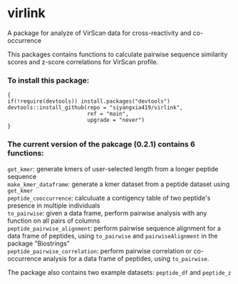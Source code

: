 # virlink  
A package for analyze of VirScan data for cross-reactivity and co-occurrence  

This packages contains functions to calculate pairwise sequence similarity scores and z-score correlations for VirScan profile.  

### To install this package:  
```
{
if(!require(devtools)) install.packages("devtools")
devtools::install_github(repo = "siyangxia419/virlink", 
                         ref = "main",
                         upgrade = "never")
}
```

### The current version of the pakcage (0.2.1) contains 6 functions:  
`get_kmer`: generate kmers of user-selected length from a longer peptide sequence  
`make_kmer_dataframe`: generate a kmer dataset from a peptide dataset using `get_kmer`  
`peptide_cooccurrence`: calculuate a contigency table of two peptide's presence in multiple individuals  
`to_pairwise`: given a data frame, perform pairwise analysis with any function on all pairs of columns  
`peptide_pairwise_alignment`: perform pairwise sequence alignment for a data frame of peptides, using `to_pairwise` and `pairwiseAlignment` in the package "Biostrings"  
`peptide_pairwise_correlation`: perform pairwise correlation or co-occurrence analysis for a data frame of peptides, using `to_pairwise`.  

The package also contains two example datasets: `peptide_df` and `peptide_z`  
